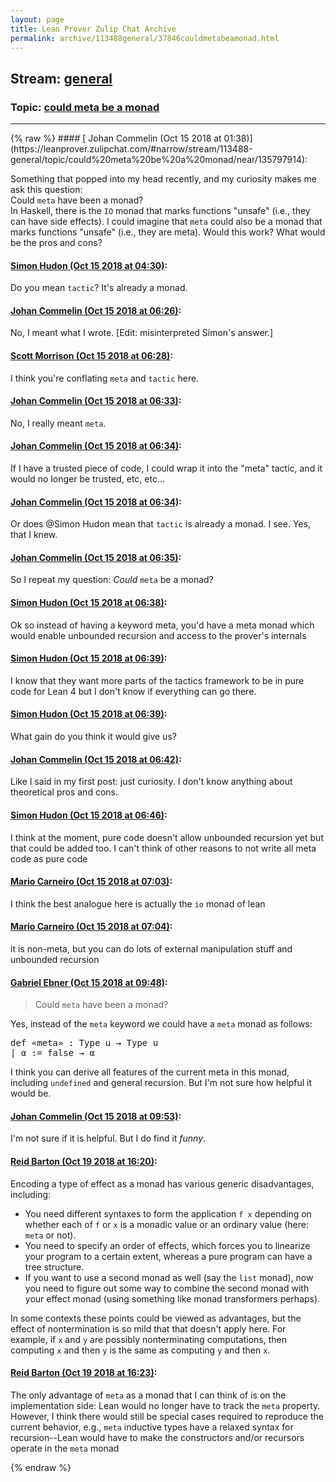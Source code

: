 ```yaml
---
layout: page
title: Lean Prover Zulip Chat Archive 
permalink: archive/113488general/37846couldmetabeamonad.html
---
```


## Stream: [general](https://leanprover-community.github.io/archive/113488general/index.html)
### Topic: [could meta be a monad](https://leanprover-community.github.io/archive/113488general/37846couldmetabeamonad.html)

---

<base href="https://leanprover.zulipchat.com">
{% raw %}
#### [ Johan Commelin (Oct 15 2018 at 01:38)](https://leanprover.zulipchat.com/#narrow/stream/113488-general/topic/could%20meta%20be%20a%20monad/near/135797914):
<p>Something that popped into my head recently, and my curiosity makes me ask this question:<br>
Could <code>meta</code> have been a monad?<br>
In Haskell, there is the <code>IO</code> monad that marks functions "unsafe" (i.e., they can have side effects). I could imagine that <code>meta</code> could also be a monad that marks functions "unsafe" (i.e., they are meta). Would this work? What would be the pros and cons?</p>

#### [ Simon Hudon (Oct 15 2018 at 04:30)](https://leanprover.zulipchat.com/#narrow/stream/113488-general/topic/could%20meta%20be%20a%20monad/near/135802955):
<p>Do you mean <code>tactic</code>? It's already a monad.</p>

#### [ Johan Commelin (Oct 15 2018 at 06:26)](https://leanprover.zulipchat.com/#narrow/stream/113488-general/topic/could%20meta%20be%20a%20monad/near/135806442):
<p>No, I meant what I wrote. [Edit: misinterpreted Simon's answer.]</p>

#### [ Scott Morrison (Oct 15 2018 at 06:28)](https://leanprover.zulipchat.com/#narrow/stream/113488-general/topic/could%20meta%20be%20a%20monad/near/135806499):
<p>I think you're conflating <code>meta</code> and <code>tactic</code> here.</p>

#### [ Johan Commelin (Oct 15 2018 at 06:33)](https://leanprover.zulipchat.com/#narrow/stream/113488-general/topic/could%20meta%20be%20a%20monad/near/135806648):
<p>No, I really meant <code>meta</code>.</p>

#### [ Johan Commelin (Oct 15 2018 at 06:34)](https://leanprover.zulipchat.com/#narrow/stream/113488-general/topic/could%20meta%20be%20a%20monad/near/135806698):
<p>If I have a trusted piece of code, I could wrap it into the "meta" tactic, and it would no longer be trusted, etc, etc...</p>

#### [ Johan Commelin (Oct 15 2018 at 06:34)](https://leanprover.zulipchat.com/#narrow/stream/113488-general/topic/could%20meta%20be%20a%20monad/near/135806700):
<p>Or does <span class="user-mention" data-user-id="110026">@Simon Hudon</span> mean that <code>tactic</code> is already a monad. I see. Yes, that I knew.</p>

#### [ Johan Commelin (Oct 15 2018 at 06:35)](https://leanprover.zulipchat.com/#narrow/stream/113488-general/topic/could%20meta%20be%20a%20monad/near/135806707):
<p>So I repeat my question: <em>Could</em> <code>meta</code> be a monad?</p>

#### [ Simon Hudon (Oct 15 2018 at 06:38)](https://leanprover.zulipchat.com/#narrow/stream/113488-general/topic/could%20meta%20be%20a%20monad/near/135806807):
<p>Ok so instead of having a keyword meta, you'd have a meta monad which would enable unbounded recursion and access to the prover's internals</p>

#### [ Simon Hudon (Oct 15 2018 at 06:39)](https://leanprover.zulipchat.com/#narrow/stream/113488-general/topic/could%20meta%20be%20a%20monad/near/135806815):
<p>I know that they want more parts of the tactics framework to be in pure code for Lean 4 but I don't know if everything can go there.</p>

#### [ Simon Hudon (Oct 15 2018 at 06:39)](https://leanprover.zulipchat.com/#narrow/stream/113488-general/topic/could%20meta%20be%20a%20monad/near/135806816):
<p>What gain do you think it would give us?</p>

#### [ Johan Commelin (Oct 15 2018 at 06:42)](https://leanprover.zulipchat.com/#narrow/stream/113488-general/topic/could%20meta%20be%20a%20monad/near/135806917):
<p>Like I said in my first post: just curiosity. I don't know anything about theoretical pros and cons.</p>

#### [ Simon Hudon (Oct 15 2018 at 06:46)](https://leanprover.zulipchat.com/#narrow/stream/113488-general/topic/could%20meta%20be%20a%20monad/near/135807044):
<p>I think at the moment, pure code doesn't allow unbounded recursion yet but that could be added too. I can't think of other reasons to not write all meta code as pure code</p>

#### [ Mario Carneiro (Oct 15 2018 at 07:03)](https://leanprover.zulipchat.com/#narrow/stream/113488-general/topic/could%20meta%20be%20a%20monad/near/135807583):
<p>I think the best analogue here is actually the <code>io</code> monad of lean</p>

#### [ Mario Carneiro (Oct 15 2018 at 07:04)](https://leanprover.zulipchat.com/#narrow/stream/113488-general/topic/could%20meta%20be%20a%20monad/near/135807626):
<p>it is non-meta, but you can do lots of external manipulation stuff and unbounded recursion</p>

#### [ Gabriel Ebner (Oct 15 2018 at 09:48)](https://leanprover.zulipchat.com/#narrow/stream/113488-general/topic/could%20meta%20be%20a%20monad/near/135814024):
<blockquote>
<p>Could <code>meta</code> have been a monad?</p>
</blockquote>
<p>Yes, instead of the <code>meta</code> keyword we could have a <code>meta</code> monad as follows:</p>
<div class="codehilite"><pre><span></span><span class="n">def</span> <span class="err">«</span><span class="n">meta</span><span class="err">»</span> <span class="o">:</span> <span class="kt">Type</span> <span class="n">u</span> <span class="bp">→</span> <span class="kt">Type</span> <span class="n">u</span>
<span class="bp">|</span> <span class="n">α</span> <span class="o">:=</span> <span class="n">false</span> <span class="bp">→</span> <span class="n">α</span>
</pre></div>


<p>I think you can derive all features of the current meta in this monad, including <code>undefined</code> and general recursion.  But I'm not sure how helpful it would be.</p>

#### [ Johan Commelin (Oct 15 2018 at 09:53)](https://leanprover.zulipchat.com/#narrow/stream/113488-general/topic/could%20meta%20be%20a%20monad/near/135814262):
<p>I'm not sure if it is helpful. But I do find it <em>funny</em>.</p>

#### [ Reid Barton (Oct 19 2018 at 16:20)](https://leanprover.zulipchat.com/#narrow/stream/113488-general/topic/could%20meta%20be%20a%20monad/near/136114496):
<p>Encoding a type of effect as a monad has various generic disadvantages, including:</p>
<ul>
<li>You need different syntaxes to form the application <code>f x</code> depending on whether each of <code>f</code> or <code>x</code> is a monadic value or an ordinary value (here: <code>meta</code> or not).</li>
<li>You need to specify an order of effects, which forces you to linearize your program to a certain extent, whereas a pure program can have a tree structure.</li>
<li>If you want to use a second monad as well (say the <code>list</code> monad), now you need to figure out some way to combine the second monad with your effect monad (using something like monad transformers perhaps).</li>
</ul>
<p>In some contexts these points could be viewed as advantages, but the effect of nontermination is so mild that that doesn't apply here. For example, if <code>x</code> and <code>y</code> are possibly nonterminating computations, then computing <code>x</code> and then <code>y</code> is the same as computing <code>y</code> and then <code>x</code>.</p>

#### [ Reid Barton (Oct 19 2018 at 16:23)](https://leanprover.zulipchat.com/#narrow/stream/113488-general/topic/could%20meta%20be%20a%20monad/near/136114667):
<p>The only advantage of <code>meta</code> as a monad that I can think of is on the implementation side: Lean would no longer have to track the <code>meta</code> property. However, I think there would still be special cases required to reproduce the current behavior, e.g., <code>meta</code> inductive types have a relaxed syntax for recursion--Lean would have to make the constructors and/or recursors operate in the <code>meta</code> monad</p>


{% endraw %}
